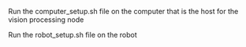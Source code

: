 Run the computer_setup.sh file on the computer that is the host for the vision processing node

Run the robot_setup.sh file on the robot
